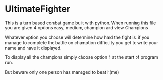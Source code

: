 # UltimateFighter

This is a turn based combat game built with python. When running this file you are given 4 options
easy, medium, champion and view Champions

Whatever option you choose will determine how hard the fight is. if you manage to complete the battle on chamption difficulty you get to write your name and have it displayed.

To display all the champions simply choose option 4 at the start of program run.

But beware only one person has managed to beat it(me)
